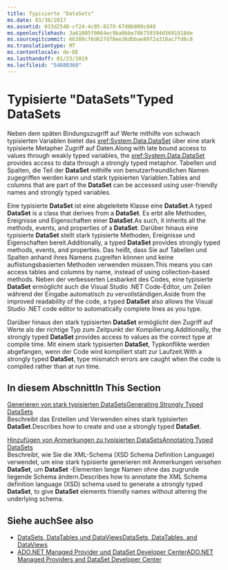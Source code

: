 ```yaml
---
title: Typisierte "DataSets"
ms.date: 03/30/2017
ms.assetid: 033d2548-cf24-4c05-8179-67d8b009c048
ms.openlocfilehash: 3a61005f0064ec9ba0bbe70b759394d3691018de
ms.sourcegitcommit: 6b308cf6d627d78ee36dbbae8972a310ac7fd6c8
ms.translationtype: MT
ms.contentlocale: de-DE
ms.lasthandoff: 01/23/2019
ms.locfileid: "54680360"
---
```

# <a name="typed-datasets"></a><span data-ttu-id="4c27a-102">Typisierte "DataSets"</span><span class="sxs-lookup"><span data-stu-id="4c27a-102">Typed DataSets</span></span>
<span data-ttu-id="4c27a-103">Neben dem späten Bindungszugriff auf Werte mithilfe von schwach typisierten Variablen bietet das <xref:System.Data.DataSet> über eine stark typisierte Metapher Zugriff auf Daten.</span><span class="sxs-lookup"><span data-stu-id="4c27a-103">Along with late bound access to values through weakly typed variables, the <xref:System.Data.DataSet> provides access to data through a strongly typed metaphor.</span></span> <span data-ttu-id="4c27a-104">Tabellen und Spalten, die Teil der **DataSet** mithilfe von benutzerfreundlichen Namen zugegriffen werden kann und stark typisierten Variablen.</span><span class="sxs-lookup"><span data-stu-id="4c27a-104">Tables and columns that are part of the **DataSet** can be accessed using user-friendly names and strongly typed variables.</span></span>  
  
 <span data-ttu-id="4c27a-105">Eine typisierte **DataSet** ist eine abgeleitete Klasse eine **DataSet**.</span><span class="sxs-lookup"><span data-stu-id="4c27a-105">A typed **DataSet** is a class that derives from a **DataSet**.</span></span> <span data-ttu-id="4c27a-106">Es erbt alle Methoden, Ereignisse und Eigenschaften einer **DataSet**.</span><span class="sxs-lookup"><span data-stu-id="4c27a-106">As such, it inherits all the methods, events, and properties of a **DataSet**.</span></span> <span data-ttu-id="4c27a-107">Darüber hinaus eine typisierte **DataSet** stellt stark typisierte Methoden, Ereignisse und Eigenschaften bereit.</span><span class="sxs-lookup"><span data-stu-id="4c27a-107">Additionally, a typed **DataSet** provides strongly typed methods, events, and properties.</span></span> <span data-ttu-id="4c27a-108">Das heißt, dass Sie auf Tabellen und Spalten anhand ihres Namens zugreifen können und keine auflistungsbasierten Methoden verwenden müssen.</span><span class="sxs-lookup"><span data-stu-id="4c27a-108">This means you can access tables and columns by name, instead of using collection-based methods.</span></span> <span data-ttu-id="4c27a-109">Neben der verbesserten Lesbarkeit des Codes, eine typisierte **DataSet** ermöglicht auch die Visual Studio .NET Code-Editor, um Zeilen während der Eingabe automatisch zu vervollständigen.</span><span class="sxs-lookup"><span data-stu-id="4c27a-109">Aside from the improved readability of the code, a typed **DataSet** also allows the Visual Studio .NET code editor to automatically complete lines as you type.</span></span>  
  
 <span data-ttu-id="4c27a-110">Darüber hinaus den stark typisierten **DataSet** ermöglicht den Zugriff auf Werte als der richtige Typ zum Zeitpunkt der Kompilierung.</span><span class="sxs-lookup"><span data-stu-id="4c27a-110">Additionally, the strongly typed **DataSet** provides access to values as the correct type at compile time.</span></span> <span data-ttu-id="4c27a-111">Mit einem stark typisierten **DataSet**, Typkonflikte werden abgefangen, wenn der Code wird kompiliert statt zur Laufzeit.</span><span class="sxs-lookup"><span data-stu-id="4c27a-111">With a strongly typed **DataSet**, type mismatch errors are caught when the code is compiled rather than at run time.</span></span>  
  
## <a name="in-this-section"></a><span data-ttu-id="4c27a-112">In diesem Abschnitt</span><span class="sxs-lookup"><span data-stu-id="4c27a-112">In This Section</span></span>  
 [<span data-ttu-id="4c27a-113">Generieren von stark typisierten DataSets</span><span class="sxs-lookup"><span data-stu-id="4c27a-113">Generating Strongly Typed DataSets</span></span>](../../../../../docs/framework/data/adonet/dataset-datatable-dataview/generating-strongly-typed-datasets.md)  
 <span data-ttu-id="4c27a-114">Beschreibt das Erstellen und Verwenden eines stark typisierten **DataSet**.</span><span class="sxs-lookup"><span data-stu-id="4c27a-114">Describes how to create and use a strongly typed **DataSet**.</span></span>  
  
 [<span data-ttu-id="4c27a-115">Hinzufügen von Anmerkungen zu typisierten DataSets</span><span class="sxs-lookup"><span data-stu-id="4c27a-115">Annotating Typed DataSets</span></span>](../../../../../docs/framework/data/adonet/dataset-datatable-dataview/annotating-typed-datasets.md)  
 <span data-ttu-id="4c27a-116">Beschreibt, wie Sie die XML-Schema (XSD Schema Definition Language) verwendet, um eine stark typisierte generieren mit Anmerkungen versehen **DataSet**, um **DataSet** -Elementen lange Namen ohne das zugrunde liegende Schema ändern.</span><span class="sxs-lookup"><span data-stu-id="4c27a-116">Describes how to annotate the XML Schema definition language (XSD) schema used to generate a strongly typed **DataSet**, to give **DataSet** elements friendly names without altering the underlying schema.</span></span>  
  
## <a name="see-also"></a><span data-ttu-id="4c27a-117">Siehe auch</span><span class="sxs-lookup"><span data-stu-id="4c27a-117">See also</span></span>
- [<span data-ttu-id="4c27a-118">DataSets, DataTables und DataViews</span><span class="sxs-lookup"><span data-stu-id="4c27a-118">DataSets, DataTables, and DataViews</span></span>](../../../../../docs/framework/data/adonet/dataset-datatable-dataview/index.md)
- [<span data-ttu-id="4c27a-119">ADO.NET Managed Provider und DataSet Developer Center</span><span class="sxs-lookup"><span data-stu-id="4c27a-119">ADO.NET Managed Providers and DataSet Developer Center</span></span>](https://go.microsoft.com/fwlink/?LinkId=217917)
